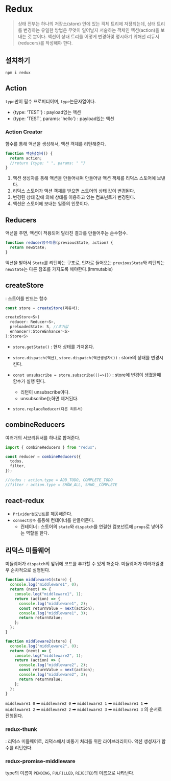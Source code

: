 # Redux

> 상태 전부는 하나의 저장소(store) 안에 있는 객체 트리에 저장되는데, 상태 트리를 변경하는 유일한 방법은 무엇이 일어날지 서술하는 객체인 액션(action)을 보내는 것 뿐이다. 액션이 상태 트리를 어떻게 변경하맂 명시하기 위해선 리듀서(reducers)를 작성해야 한다.

## 설치하기

```
npm i redux
```

## Action

`type`만이 필수 프로퍼티이며, `type`는문자열이다.

- {type: 'TEST'} : payload없는 액션
- {type: 'TEST', params: 'hello'} : payload있는 액션

### Action Creator

함수를 통해 액션을 생성해서, 액션 객체를 리턴해준다.

```js
function 액션생성자() {
  return action;
  //return {type: " ", params: " "}
}
```

1. 액션 생성자를 통해 액션을 만들어내며 만들어낸 액션 객체를 리덕스 스토어에 보낸다.
2. 리덕스 스토어가 액션 객체를 받으면 스토어의 상태 값이 변경된다.
3. 변경된 상태 값에 의해 상태를 이용하고 있는 컴포넌트가 변경된다.
4. 액션은 스토어에 보내는 일종의 인풋이다.

## Reducers

액션을 주면, 액션이 적용되어 달라진 결과를 만들어주는 순수함수.

```js
function reducer함수이름(previousState, action) {
  return newState;
}
```

액션을 받아서 `State`를 리턴하는 구조로, 인자로 들어오는 `previousState`와 리턴되는 `newState`는 다른 참조를 가지도록 해야한다.(Immutable)

## createStore

: 스토어를 만드는 함수

```js
const store = createStore(리듀서);

createStore<S>(
  reducer: Reducer<S>,
  preloadedState: S, //초기값
  enhancer?:StoreEnhancer<S>
):Store<S>
```

- `store.getState()` : 현재 상태를 가져온다.
- `store.dispatch(액션)`, `store.dispatch(액션생성자())` : store의 상태를 변경시킨다.
- `const unsubscribe = store.subscribe(()=>{})` : store에 변경이 생겼을때 함수가 실행 된다.

  - 리턴이 unsubscribe이다.
  - unsubscribe();하면 제거된다.

- `store.replaceReducer(다른 리듀서)`

## combineReducers

여러개의 서브리듀서를 하나로 합쳐준다.

```js
import { combineReducers } from "redux";

const reducer = combineReducers({
  todos,
  filter,
});

//todos : action.type = ADD_TODO, COMPLETE_TODO
//filter : action.type = SHOW_ALL, SHWO__COMPLETE
```

## react-redux

- `Privider컴포넌트`를 제공해준다.
- `connect함수` 를통해 컨테이너를 만들어준다.
  - 컨테이너 : 스토어의 `state`와 `dispatch`를 연결한 컴포넌트에 `props`로 넣어주는 역할을 한다.

<!-- ## 비동기작업
- `액션`을 분리하고, `dispatch`를 할때 사용한다. -->

## 리덕스 미들웨어

미들웨어가 `dispatch`의 앞뒤에 코드를 추가할 수 있게 해준다.
미들웨어가 여러개일경우 순차적으로 실행된다.

```jsx
function middleware1(store) {
  console.log("middleware1", 0);
  return (next) => {
    console.log("middleware1", 1);
    return (action) => {
      console.log("middleware1", 2);
      const returnValue = next(action);
      console.log("middleware1", 3);
      return returnValue;
    };
  };
}

function middleware2(store) {
  console.log("middleware2", 0);
  return (next) => {
    console.log("middleware2", 1);
    return (action) => {
      console.log("middleware2", 2);
      const returnValue = next(action);
      console.log("middleware2", 3);
      return returnValue;
    };
  };
}
```

`middleware1 0` ➡ `middleware2 0` ➡ `middleware2 1` ➡ `middleware1 1` ➡ `middleware1 2` ➡ `middleware2 2` ➡ `middleware2 3` ➡ `middleware1 3` 의 순서로 진행된다.

### redux-thunk

: 리덕스 미들웨어로, 리덕스에서 비동기 처리를 위한 라이브러리이다. 액션 생성자가 함수를 리턴한다.

### redux-promise-middleware

type의 이름이 `PENDING`, `FULFILLED`, `REJECTED`의 이름으로 나타난다.

<!-- 단일 스토어 사용 준비하기

- import redux
- 액션 정의하기
- 액션을 사용하는 리듀서 만들기
- 리듀서를 합치기
- 리듀서를 인자로 단일 스토어를 만들기 -->
